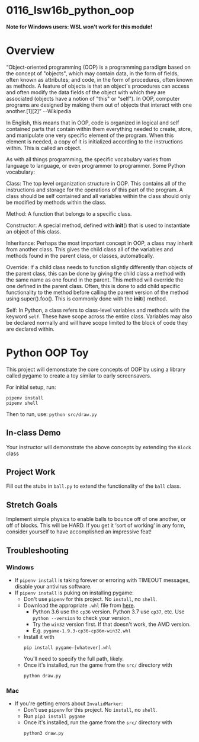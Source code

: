 # 0116_lsw16b_python_oop

**Note for Windows users: WSL won't work for this module!**

# Overview
“Object-oriented programming (OOP) is a programming paradigm based on the concept of "objects", which may contain data, in the form of fields, often known as attributes; and code, in the form of procedures, often known as methods. A feature of objects is that an object's procedures can access and often modify the data fields of the object with which they are associated (objects have a notion of "this" or "self"). In OOP, computer programs are designed by making them out of objects that interact with one another.[1][2]” --Wikipedia

In English, this means that in OOP, code is organized in logical and self contained parts that contain within them everything needed to create, store, and manipulate one very specific element of the program.  When this element is needed, a copy of it is initialized according to the instructions within.  This is called an object.  

As with all things programming, the specific vocabulary varies from language to language, or even programmer to programmer.  Some Python vocabulary:

Class:  The top level organization structure in OOP.  This contains all of the instructions and storage for the operations of this part of the program.  A class should be self contained and all variables within the class should only be modified by methods within the class.

Method:  A function that belongs to a specific class.

Constructor:  A special method, defined with __init__() that is used to instantiate an object of this class.

Inheritance:  Perhaps the most important concept in OOP, a class may inherit from another class.  This gives the child class all of the variables and methods found in the parent class, or classes, automatically.  

Override:  If a child class needs to function slightly differently than objects of the parent class, this can be done by giving the child class a method with the same name as one found in the parent.  This method will override the one defined in the parent class.  Often, this is done to add child specific functionality to the method before calling the parent version of the method using super().foo().  This is commonly done with the __init__() method.

Self: In Python, a class refers to class-level variables and methods with the keyword `self`.  These have scope across the entire class.  Variables may also be declared normally and will have scope limited to the block of code they are declared within.

# Python OOP Toy
This project will demonstrate the core concepts of OOP by using a library called pygame to create a toy similar to early screensavers.  

For initial setup, run:

```
pipenv install
pipenv shell
```

Then to run, use: `python src/draw.py`

## In-class Demo
Your instructor will demonstrate the above concepts by extending the `Block` class

## Project Work
Fill out the stubs in `ball.py` to extend the functionality of the `ball` class.

## Stretch Goals
Implement simple physics to enable balls to bounce off of one another, or off of blocks.  This will be HARD.  If you get it ‘sort of working’ in any form, consider yourself to have accomplished an impressive feat!

## Troubleshooting

### Windows
* If `pipenv install` is taking forever or erroring with TIMEOUT messages, disable your antivirus software.
* If `pipenv install` is puking on installing pygame:
  * Don't use `pipenv` for this project. No `install`, no `shell`.
  * Download the appropriate `.whl` file from [here](https://www.lfd.uci.edu/~gohlke/pythonlibs/#pygame).
    * Python 3.6 use the `cp36` version. Python 3.7 use `cp37`, etc. Use `python --version` to check your version.
    * Try the `win32` version first. If that doesn't work, the AMD version.
    * E.g. `pygame‑1.9.3‑cp36‑cp36m‑win32.whl`
  * Install it with
    ```
    pip install pygame-[whatever].whl
    ```
    You'll need to specify the full path, likely.
  * Once it's installed, run the game from the `src/` directory with
    ```
    python draw.py
    ```
### Mac
* If you're getting errors about `InvalidMarker`:
  * Don't use `pipenv` for this project. No `install`, no `shell`.
  * Run `pip3 install pygame`
  * Once it's installed, run the game from the `src/` directory with
    ```
    python3 draw.py
    ```
